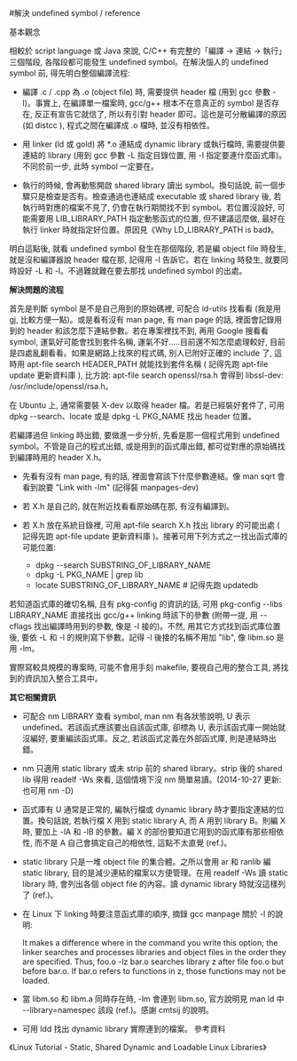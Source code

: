 #解決 undefined symbol / reference


基本觀念

相較於 script language 或 Java 來說, C/C++ 有完整的「編譯 -> 連結 -> 執行」三個階段, 各階段都可能發生 undefined symbol。在解決惱人的 undefined symbol 前, 得先明白整個編譯流程:

- 編譯 .c / .cpp 為 .o (object file) 時, 需要提供 header 檔 (用到 gcc 參數 -I)。事實上, 在編譯單一檔案時, gcc/g++ 根本不在意真正的 symbol 是否存在, 反正有宣告它就信了, 所以有引對 header 即可。這也是可分散編譯的原因 (如 distcc ), 程式之間在編譯成 .o 檔時, 並沒有相依性。

- 用 linker (ld 或 gold) 將 *.o 連結成 dynamic library 或執行檔時, 需要提供要連結的 library (用到 gcc 參數 -L 指定目錄位置, 用 -l 指定要連什麼函式庫)。不同於前一步, 此時 symbol 一定要在。

- 執行的時候, 會再動態開啟 shared library 讀出 symbol。換句話說, 前一個步驟只是檢查是否有。檢查通過也連結成 executable 或 shared library 後, 若執行時對應的檔案不見了, 仍會在執行期間找不到 symbol。若位置沒設好, 可能需要用 LIB_LIBRARY_PATH 指定動態函式的位置, 但不建議這麼做, 最好在執行 linker 時就指定好位置。原因見《Why LD_LIBRARY_PATH is bad》。<br />


明白這點後, 就看 undefined symbol 發生在那個階段, 若是編 object file 時發生, 就是沒和編譯器說 header 檔在那, 記得用 -I 告訴它。若在 linking 時發生, 就要同時設好 -L 和 -l。不過難就難在要去那找 undefined symbol 的出處。

**解決問題的流程**

首先是判斷 symbol 是不是自己用到的原始碼裡, 可配合 id-utils 找看看 (我是用 gj, 比較方便一點)。或是看有沒有 man page, 有 man page 的話, 裡面會記錄用到的 header 和該怎麼下連結參數。若在專案裡找不到, 再用 Google 搜看看 symbol, 運氣好可能會找到套件名稱, 運氣不好.....目前還不知怎麼處理較好, 目前是四處亂翻看看。如果是網路上找來的程式碼, 別人已附好正確的 include 了, 這時用 apt-file search HEADER_PATH 就能找到套件名稱 ( 記得先跑 apt-file update 更新資料庫 ), 比方說: apt-file search openssl/rsa.h 會得到 libssl-dev: /usr/include/openssl/rsa.h。

在 Ubuntu 上, 通常需要裝 X-dev 以取得 header 檔。若是已經裝好套件了, 可用 dpkg --search、locate 或是 dpkg -L PKG_NAME 找出 header 位置。

若編譯過但 linking 時出錯, 要做進一步分析, 先看是那一個程式用到 undefined symbol。不管是自己的程式出錯, 或是用到的函式庫出錯, 都可從對應的原始碼找到編譯時用的 header X.h。

- 先看有沒有 man page, 有的話, 裡面會寫該下什麼參數連結。像 man sqrt 會看到說要 "Link with -lm" (記得裝 manpages-dev)

- 若 X.h 是自己的, 就在附近找看看原始碼在那, 有沒有編譯到。

- 若 X.h 放在系統目錄裡, 可用 apt-file search X.h 找出 library 的可能出處 ( 記得先跑 apt-file update 更新資料庫 )。接著可用下列方式之一找出函式庫的可能位置:
    - dpkg --search SUBSTRING_OF_LIBRARY_NAME
    - dpkg -L PKG_NAME | grep lib
    - locate SUBSTRING_OF_LIBRARY_NAME # 記得先跑 updatedb

若知道函式庫的確切名稱, 且有 pkg-config 的資訊的話, 可用 pkg-config --libs LIBRARY_NAME 直接找出 gcc/g++ linking 時該下的參數 (附帶一提, 用 --cflags 找出編譯時用到的參數, 像是 -I 接的)。不然, 用其它方式找到函式庫位置後, 要依 -L 和 -l 的規則寫下參數。記得 -l 後接的名稱不用加 "lib", 像 libm.so 是用 -lm。

實際寫較具規模的專案時, 可能不會用手刻 makefile, 要視自己用的整合工具, 將找到的資訊加入整合工具中。

**其它相關資訊**

- 可配合 nm LIBRARY 查看 symbol, man nm 有各狀態說明, U 表示 undefined。若該函式應該要出自該函式庫, 卻標為 U, 表示該函式庫一開始就沒編好, 要重編該函式庫。反之, 若該函式定義在外部函式庫, 則是連結時出錯。

- nm 只適用 static library 或未 strip 前的 shared library。strip 後的 shared lib 得用 readelf -Ws 來看, 這個情境下沒 nm 簡單易讀。(2014-10-27 更新: 也可用 nm -D)

- 函式庫有 U 通常是正常的, 編執行檔或 dynamic library 時才要指定連結的位置。換句話說, 若執行檔 X 用到 static library A, 而 A 用到 library B。則編 X 時, 要加上 -lA 和 -lB 的參數。編 X 的部份要知道它用到的函式庫有那些相依性, 而不是 A 自己會搞定自己的相依性, 這點不太直覺 (ref.)。

- static library 只是一堆 object file 的集合體。之所以會用 ar 和 ranlib 編 static library, 目的是減少連結的檔案以方便管理。在用 readelf -Ws 讀 static library 時, 會列出各個 object file 的內容。讀 dynamic library 時就沒這樣列了 (ref.)。
- 在 Linux 下 linking 時要注意函式庫的順序, 摘錄 gcc manpage 關於 -l 的說明:

    It makes a difference where in the command you write this option; the linker searches and processes libraries and object files in the order they are specified. Thus, foo.o -lz bar.o searches library z after file foo.o but before bar.o. If bar.o refers to functions in z, those functions may not be loaded.

- 當 libm.so 和 libm.a 同時存在時, -lm 會連到 libm.so, 官方說明見 man ld 中 --library=namespec 該段 (ref.)。感謝 cmtsij 的說明。
- 可用 ldd 找出 dynamic library 實際連到的檔案。
參考資料

《Linux Tutorial - Static, Shared Dynamic and Loadable Linux Libraries》
